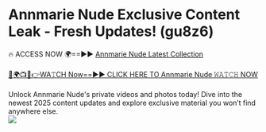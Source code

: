 # Annmarie Nude Exclusive Content Leak - Fresh Updates! (gu8z6)

🔥 ACCESS NOW 🌍==►► <a href="https://tinyurl.com/yc657z5k" rel="nofollow">Annmarie Nude Latest Collection</a>
<br><br>
[🔴🌍📺📱👉WA𝚃CH Now==►► CLICK HERE TO Annmarie Nude 𝚆𝙰𝚃𝙲𝙷 NOW](https://tinyurl.com/yc657z5k)
<br><br>
Unlock Annmarie Nude's private videos and photos today! Dive into the newest 2025 content updates and explore exclusive material you won’t find anywhere else.
<br>
<a href="https://tinyurl.com/yc657z5k" rel="nofollow" data-target="animated-image.originalLink"><img src="https://camo.githubusercontent.com/8a4f000d20f83aca3bf7ec5f350d767afa0574a8a352519fd8cfa583a6f93a33/68747470733a2f2f692e696d6775722e636f6d2f644a486b345a712e676966" data-canonical-src="https://i.imgur.com/dJHk4Zq.gif" style="max-width: 100%; display: inline-block;" data-target="animated-image.originalImage"></a>
<br>
